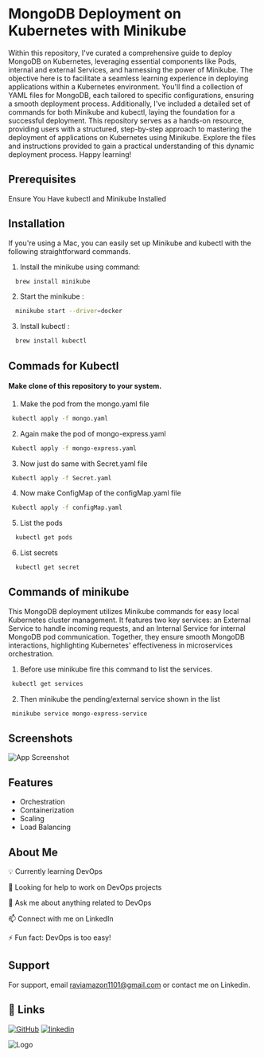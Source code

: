 

# MongoDB Deployment on Kubernetes with Minikube

Within this repository, I've curated a comprehensive guide to deploy MongoDB on Kubernetes, leveraging essential components like Pods, internal and external Services, and harnessing the power of Minikube. The objective here is to facilitate a seamless learning experience in deploying applications within a Kubernetes environment. You'll find a collection of YAML files for MongoDB, each tailored to specific configurations, ensuring a smooth deployment process. Additionally, I've included a detailed set of commands for both Minikube and kubectl, laying the foundation for a successful deployment. This repository serves as a hands-on resource, providing users with a structured, step-by-step approach to mastering the deployment of applications on Kubernetes using Minikube. Explore the files and instructions provided to gain a practical understanding of this dynamic deployment process. Happy learning!



## Prerequisites

Ensure You Have kubectl and Minikube Installed





## Installation

If you're using a Mac, you can easily set up Minikube and kubectl with the following straightforward commands.

1. Install the minikube using command:
```bash
  brew install minikube
```
    
2. Start the minikube :
```bash
  minikube start --driver=docker
```

3. Install kubectl :
```bash
  brew install kubectl 
```
## Commads for Kubectl

#### Make clone of this repository to your system. 

1. Make the pod from the mongo.yaml file
```bash
 kubectl apply -f mongo.yaml
```

2. Again make the pod of mongo-express.yaml
```bash
 Kubectl apply -f mongo-express.yaml
```
3. Now just do same with Secret.yaml file
```bash
 Kubectl apply -f Secret.yaml
```
4. Now make ConfigMap of the configMap.yaml file
```bash
 Kubectl apply -f configMap.yaml
```
5. List the pods
```bash
  kubectl get pods
```
6. List secrets
```bash
  kubectl get secret
```

## Commands of minikube

This MongoDB deployment utilizes Minikube commands for easy local Kubernetes cluster management. It features two key services: an External Service to handle incoming requests, and an Internal Service for internal MongoDB pod communication. Together, they ensure smooth MongoDB interactions, highlighting Kubernetes' effectiveness in microservices orchestration.

1. Before use minikube fire this command to list the services.
```bash
 kubectl get services
```
2. Then minikube the pending/external service shown in the list
```bash
 minikube service mongo-express-service
```

 

## Screenshots

![App Screenshot](https://jksdjhksdkhj.s3.ap-south-1.amazonaws.com/Screenshot%202023-11-09%20at%202.51.22%20PM.png?response-content-disposition=inline&X-Amz-Security-Token=IQoJb3JpZ2luX2VjEJn%2F%2F%2F%2F%2F%2F%2F%2F%2F%2FwEaCmFwLXNvdXRoLTEiSDBGAiEAlhj4FZNpKOI5XUugOtaUe2h0UTAOjDvRulLmoJ2OZ1gCIQChiIaOioaFkWPVDugI6LQM0sRWzp06I1RkUvZ%2Bt5FWmSrtAgjS%2F%2F%2F%2F%2F%2F%2F%2F%2F%2F8BEAAaDDIzMDQyMDk3OTE3MCIMmmmmnhC9A6hwNfkmKsEC13IuI2944eiYUHdCkRm9ggiYymyd1pydqgU%2B4UNwTYWliNUAucwkX4ad3N%2FBjq55UPg7keqMZVR8CG%2FnkSQYAEcLgflVu27s1Gu2KJZQuDCPFyelKbQNb53wwFXnADgtFUc9ryEruDOkuKnP4CGyGgR2ly%2FwLfhqyo8adtCp21xTc9F%2B70m8VUS2Ultbx2LitgkOWJ9pOgJnD7yzezuO4ddHnL8ImLelgk6QiMiLumfd6lrRPwNtfnS42scRLclb5jAnKQeOQ0kZ5h7WcgXn2zXjvu8K5yGOyn4Ui1JJP12sso02gQAVeQWwRKRCPVJpUzdZiVoxV%2Fek2MDu6Scv%2F4KxskOTxEchGAVXDkr7hjRb3EfWLwgP5ZNYuY4HdLb4V5W7Jz8GwQfTHMJ%2BXV40NS7HJKGYDrwA3D%2BQFKoKDCBfMMfGsqoGOrICdUupPmmze8J7y3Fpk0MO1ed%2FWgk45i587CDI1supwEOXB65vv0nmt8TzX8cqI1G8OXMmb5PkuagU6U9uY3R5Xc0KLTMH3MV%2BCidSW4KgExBJRzZz8TTG4rbJZY2oz%2B%2FiwhoV%2FEEd1X3JlAg9%2F4X3nT8AodJXQeUKWEHRap6Ea75b2f3MxqeCLeDt%2BF1sFZDUnlKbMYYko1SEPkwm6uvlFeIjORG%2FmkJsWGsJM3IfX8A5j1kXAWQLwS6SlPXG2q%2Be7LRgViI60%2BdLZ5zADzOw%2BibIPwXfA4F%2B9djmYIiGCMx7qMF%2FUSIh2ilad4Gd7ZIInfftA5YwObKOuOz1G5GEnrCbn2VTUEG%2FEGGDXC979LoNUpetfi1CKGhlTEs32V6%2Bcn2TpX%2BKNLZbo337DJ7B71rA&X-Amz-Algorithm=AWS4-HMAC-SHA256&X-Amz-Date=20231109T092216Z&X-Amz-SignedHeaders=host&X-Amz-Expires=300&X-Amz-Credential=ASIATLJRJDXRBYT4VH4Y%2F20231109%2Fap-south-1%2Fs3%2Faws4_request&X-Amz-Signature=8078b75d64cba2999b18d5f5238082caebf219bc5742a06cbe57a5b9b990ae43)


## Features 

- Orchestration
- Containerization 
- Scaling
- Load Balancing


## About Me

💡 Currently learning DevOps

🤝 Looking for help to work on DevOps projects

💬 Ask me about anything related to DevOps

📫 Connect with me on LinkedIn

⚡️ Fun fact: DevOps is too easy!

## Support

For support, email raviamazon1101@gmail.com or contact me on Linkedin.


## 🔗 Links
[![GitHub](https://img.shields.io/badge/my_portfolio-000?style=for-the-badge&logo=ko-fi&logoColor=white)](https://github.com/RaviChandra001)
[![linkedin](https://img.shields.io/badge/linkedin-0A66C2?style=for-the-badge&logo=linkedin&logoColor=white)](https://www.linkedin.com/)



![Logo](https://jksdjhksdkhj.s3.ap-south-1.amazonaws.com/Kubernetes-Logo.jpg?response-content-disposition=inline&X-Amz-Security-Token=IQoJb3JpZ2luX2VjEJn%2F%2F%2F%2F%2F%2F%2F%2F%2F%2FwEaCmFwLXNvdXRoLTEiSDBGAiEAlhj4FZNpKOI5XUugOtaUe2h0UTAOjDvRulLmoJ2OZ1gCIQChiIaOioaFkWPVDugI6LQM0sRWzp06I1RkUvZ%2Bt5FWmSrtAgjS%2F%2F%2F%2F%2F%2F%2F%2F%2F%2F8BEAAaDDIzMDQyMDk3OTE3MCIMmmmmnhC9A6hwNfkmKsEC13IuI2944eiYUHdCkRm9ggiYymyd1pydqgU%2B4UNwTYWliNUAucwkX4ad3N%2FBjq55UPg7keqMZVR8CG%2FnkSQYAEcLgflVu27s1Gu2KJZQuDCPFyelKbQNb53wwFXnADgtFUc9ryEruDOkuKnP4CGyGgR2ly%2FwLfhqyo8adtCp21xTc9F%2B70m8VUS2Ultbx2LitgkOWJ9pOgJnD7yzezuO4ddHnL8ImLelgk6QiMiLumfd6lrRPwNtfnS42scRLclb5jAnKQeOQ0kZ5h7WcgXn2zXjvu8K5yGOyn4Ui1JJP12sso02gQAVeQWwRKRCPVJpUzdZiVoxV%2Fek2MDu6Scv%2F4KxskOTxEchGAVXDkr7hjRb3EfWLwgP5ZNYuY4HdLb4V5W7Jz8GwQfTHMJ%2BXV40NS7HJKGYDrwA3D%2BQFKoKDCBfMMfGsqoGOrICdUupPmmze8J7y3Fpk0MO1ed%2FWgk45i587CDI1supwEOXB65vv0nmt8TzX8cqI1G8OXMmb5PkuagU6U9uY3R5Xc0KLTMH3MV%2BCidSW4KgExBJRzZz8TTG4rbJZY2oz%2B%2FiwhoV%2FEEd1X3JlAg9%2F4X3nT8AodJXQeUKWEHRap6Ea75b2f3MxqeCLeDt%2BF1sFZDUnlKbMYYko1SEPkwm6uvlFeIjORG%2FmkJsWGsJM3IfX8A5j1kXAWQLwS6SlPXG2q%2Be7LRgViI60%2BdLZ5zADzOw%2BibIPwXfA4F%2B9djmYIiGCMx7qMF%2FUSIh2ilad4Gd7ZIInfftA5YwObKOuOz1G5GEnrCbn2VTUEG%2FEGGDXC979LoNUpetfi1CKGhlTEs32V6%2Bcn2TpX%2BKNLZbo337DJ7B71rA&X-Amz-Algorithm=AWS4-HMAC-SHA256&X-Amz-Date=20231109T092006Z&X-Amz-SignedHeaders=host&X-Amz-Expires=299&X-Amz-Credential=ASIATLJRJDXRBYT4VH4Y%2F20231109%2Fap-south-1%2Fs3%2Faws4_request&X-Amz-Signature=c8814ad5dd0000dc4f6d83e0619c7fe7636dd6fd12cf6408992d212f76bd0474)

